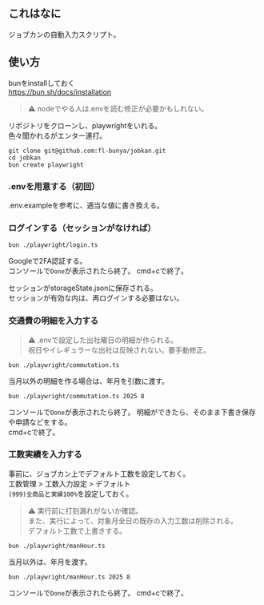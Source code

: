 ## これはなに
ジョブカンの自動入力スクリプト。

## 使い方

bunをinstallしておく  
https://bun.sh/docs/installation
> ⚠️ nodeでやる人は.envを読む修正が必要かもしれない。  

リポジトリをクローンし、playwrightをいれる。  
色々聞かれるがエンター連打。
```
git clone git@github.com:fl-bunya/jobkan.git
cd jobkan
bun create playwright
```

### .envを用意する（初回）
.env.exampleを参考に、適当な値に書き換える。

### ログインする（セッションがなければ）
```
bun ./playwright/login.ts
```
Googleで2FA認証する。  
コンソールで`Done`が表示されたら終了。
cmd+cで終了。  
  
セッションがstorageState.jsonに保存される。  
セッションが有効な内は、再ログインする必要はない。  

### 交通費の明細を入力する

> ⚠️
> .envで設定した出社曜日の明細が作られる。  
> 祝日やイレギュラーな出社は反映されない。要手動修正。

```
bun ./playwright/commutation.ts
```

当月以外の明細を作る場合は、年月を引数に渡す。
```
bun ./playwright/commutation.ts 2025 8
```
コンソールで`Done`が表示されたら終了。
明細ができたら、そのまま下書き保存や申請などをする。  
cmd+cで終了。

### 工数実績を入力する

事前に、ジョブカン上でデフォルト工数を設定しておく。  
工数管理 > 工数入力設定 > デフォルト  
`(999)全商品`と`実績100%`を設定しておく。

> ⚠️
> 実行前に打刻漏れがないか確認。  
> また、実行によって、対象月全日の既存の入力工数は削除される。  
> デフォルト工数で上書きする。  

```
bun ./playwright/manHour.ts
```

当月以外は、年月を渡す。
```
bun ./playwright/manHour.ts 2025 8
```
コンソールで`Done`が表示されたら終了。
cmd+cで終了。
